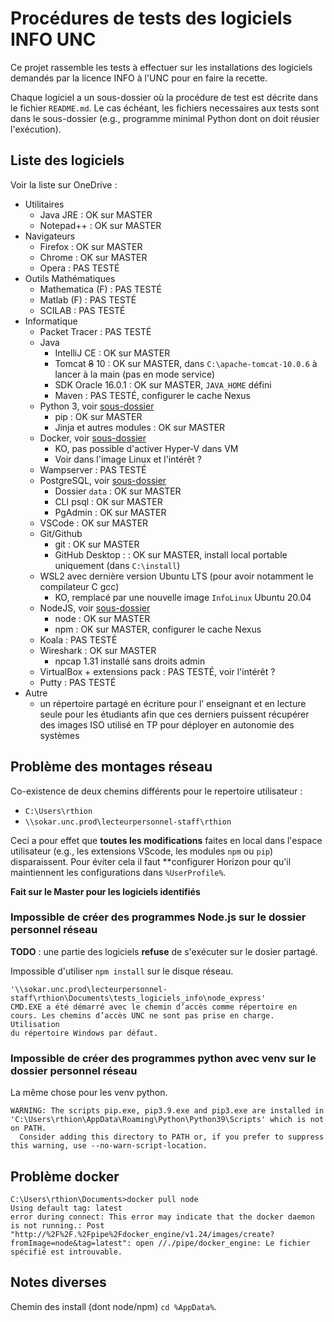 Procédures de tests des logiciels INFO UNC
==========================================

Ce projet rassemble les tests à effectuer sur les installations des logiciels demandés par la licence INFO à l'UNC pour en faire la recette.

Chaque logiciel a un sous-dossier où la procédure de test est décrite dans le fichier `README.md`. Le cas échéant, les fichiers necessaires aux tests sont dans le sous-dossier (e.g., programme minimal Python dont on doit réusier l'exécution).

Liste des logiciels
-------------------

Voir la liste sur OneDrive :

- Utilitaires
  + Java JRE : OK sur MASTER 
  + Notepad++ : OK sur MASTER 
- Navigateurs
  + Firefox : OK sur MASTER 
  + Chrome : OK sur MASTER 
  + Opera : PAS TESTÉ
- Outils Mathématiques
  + Mathematica (F) : PAS TESTÉ
  + Matlab (F) : PAS TESTÉ
  + SCILAB : PAS TESTÉ
- Informatique
  + Packet Tracer : PAS TESTÉ
  + Java
    * IntelliJ CE : OK sur MASTER
    * Tomcat ~~8~~ 10 : OK sur MASTER, dans `C:\apache-tomcat-10.0.6` à lancer à la main (pas en mode service)
    * SDK Oracle 16.0.1 : OK sur MASTER, `JAVA_HOME` défini
    * Maven : PAS TESTÉ, configurer le cache Nexus
  + Python 3, voir [sous-dossier](python/README.md)
    * pip : OK sur MASTER
    * Jinja et autres modules : OK sur MASTER
  + Docker, voir [sous-dossier](docker/README.md)
    * KO, pas possible d'activer Hyper-V dans VM
    * Voir dans l'image Linux et l'intérêt ?
  + Wampserver : PAS TESTÉ
  + PostgreSQL, voir [sous-dossier](postresql/README.md)
    * Dossier `data` : OK sur MASTER
    * CLI psql : OK sur MASTER
    * PgAdmin : OK sur MASTER
  + VSCode : OK sur MASTER
  + Git/Github
    * git : OK sur MASTER
    * GitHub Desktop : : OK sur MASTER, install local portable uniquement (dans `C:\install`)
  + WSL2 avec dernière version Ubuntu LTS (pour avoir notamment le compilateur C gcc)
    * KO, remplacé par une nouvelle image `InfoLinux` Ubuntu 20.04 
  + NodeJS, voir [sous-dossier](node/README.md)
    * node : OK sur MASTER
    * npm : OK sur MASTER, configurer le cache Nexus
  + Koala : PAS TESTÉ
  + Wireshark : OK sur MASTER
    * npcap 1.31 installé sans droits admin
  + VirtualBox + extensions pack : PAS TESTÉ, voir l'intérêt ?
  + Putty : PAS TESTÉ
- Autre
  + un répertoire partagé en écriture pour l’ enseignant  et en lecture seule pour les étudiants afin que ces derniers puissent récupérer des images ISO utilisé en TP pour déployer en autonomie des systèmes

Problème des montages réseau
----------------------------

Co-existence de deux chemins différents pour le repertoire utilisateur :

- `C:\Users\rthion`
- `\\sokar.unc.prod\lecteurpersonnel-staff\rthion`

Ceci a pour effet que **toutes les modifications** faites en local dans l'espace utilisateur (e.g., les extensions VScode, les modules `npm` ou `pip`) disparaissent. Pour éviter cela il faut **configurer Horizon pour qu'il maintiennent les configurations dans `%UserProfile%`.

**Fait sur le Master pour les logiciels identifiés**

### Impossible de créer des programmes Node.js sur le dossier personnel réseau

**TODO** : une partie des logiciels **refuse** de s'exécuter sur le dosier partagé.

Impossible d'utiliser `npm install` sur le disque réseau.

```raw
'\\sokar.unc.prod\lecteurpersonnel-staff\rthion\Documents\tests_logiciels_info\node_express'
CMD.EXE a été démarré avec le chemin d’accès comme répertoire en
cours. Les chemins d’accès UNC ne sont pas prise en charge. Utilisation
du répertoire Windows par défaut.
```

### Impossible de créer des programmes python avec venv sur le dossier personnel réseau

La même chose pour les venv python.

```raw
WARNING: The scripts pip.exe, pip3.9.exe and pip3.exe are installed in 'C:\Users\rthion\AppData\Roaming\Python\Python39\Scripts' which is not on PATH.
  Consider adding this directory to PATH or, if you prefer to suppress this warning, use --no-warn-script-location.
```

Problème docker
---------------

```raw
C:\Users\rthion\Documents>docker pull node
Using default tag: latest
error during connect: This error may indicate that the docker daemon is not running.: Post "http://%2F%2F.%2Fpipe%2Fdocker_engine/v1.24/images/create?fromImage=node&tag=latest": open //./pipe/docker_engine: Le fichier spécifié est introuvable.
```

Notes diverses
--------------

Chemin des install (dont node/npm) `cd %AppData%`.
